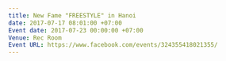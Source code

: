 ```yaml
---
title: New Fame "FREESTYLE" in Hanoi
date: 2017-07-17 08:01:00 +07:00
Event date: 2017-07-23 00:00:00 +07:00
Venue: Rec Room
Event URL: https://www.facebook.com/events/324355418021355/
---
```


